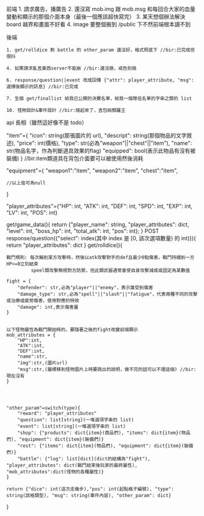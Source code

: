 前端
    1. 請求廣告，播廣告
    2. 還沒寫 mob.img 跟 mob.msg 和每回合大家的血量變動和顯示的那個介面本身（最後一個應該超快寫完）
    3. 某天想個辦法解決 board 越界和畫面不好看
    4. image 要整個搬到 /public 下不然前端根本讀不到

後端

    1. get/rolldice 剩 battle 的 other_param 還沒好，格式照底下 //bir:已完成但很抖

    4. 如果請求亂丟東西server不能崩 //bir:還沒做，戒色別搞

    6. response/question||event 改成回傳 {"attr": player_attribute, "msg": 選擇後顯示的訊息} //bir:已完成

    7. 生個 get/finallist 給我已公開的決賽名單，給我一個隊伍名單的字串之類的 list
    
    10. 怪物設計&事件設計 //bir:燒起來了，丟包給顏羅王

api 長相（雖然這好像不是 todo）

"item"={
    "icon": string(那張圖片的 url),
    "descript": string(那個物品的文字敘述),
    "price": int(價格),
    "type": str(必為"weapon"||"chest"||"item"),
    "name": str(物品名字，作為判斷道具效果的flag)
    "equipped": bool(表示此物品有沒有被裝備)
    }
    //bir:item類道具在背包介面要可以被使用然後消耗

"equipment"={
    "weapon1":"item",
    "weapon2":"item",
    "chest":"item",

    //以上皆可為null
}


"player_attributes"={"HP": int, "ATK": int, "DEF": int, "SPD": int, "EXP": int, "LV": int, "POS": int}

get/game_data(){
    return {"player_name": string, "player_attributes": dict, "level": int, "boss_hp": int, "total_atk": int, "pos": int};
}
POST response/question({"select": index(其中 index 是 [0, 該次選項數量) 的 int)}){
    return "player_attributes": dict
}
get/rolldice(){
    


    戰鬥規則: 每次輪到某方攻擊時，然後以atk攻擊對手的def且最少0點傷害，戰鬥持續到一方HP<=0立刻結束
             speel類攻擊無視對方防禦，但此類武器通常會使自身攻擊減成或固定為某數值

    fight = {
        "defender": str,必為"player"||"enemy"，表示誰受到傷害
        "damage_type": str,必為"spell"||"slash"||"fatigue"，代表兩種不同的攻擊或治療或疲勞傷害，使用對應的特效
        "damage": int,表示傷害量
    }


    以下怪物屬性為戰鬥開始時的，要隨著之後的fight改變前端顯示
    mob_attributes = {
        "HP":int,
        "ATK":int,
        "DEF":int,
        "name":str,
        "img":str,(圖片url)
        "msg":str,(屬標移到怪物圖片上時要跳出的說明，做不完的話可以不理這個) //bir:現在沒有
    }




    "other_param"=switch(type){
        "reward": "player_attributes"
        "question": list[string](一堆選項字串的 list)
        "event": list[string](一堆選項字串的 list)
        "shop": {"products": dict{item}(商品們), "items": dict{item}(物品們), "equipment": dict{item}(裝備們)}
        "rest": {"items": dict{item}(物品們), "equipment": dict{item}(裝備們)}
        "battle": {"log": list[dict](dict的結構為"fight"), "player_attributes": dict(戰鬥結束後玩家的最終屬性), "mob_attributes":dict(怪物的各種屬性)}
    }

    return {"dice": int(這次走幾步),"pos": int(起點格子編號), "type": string(該格類型), "msg": string(事件內容), "other_param": dict}
}